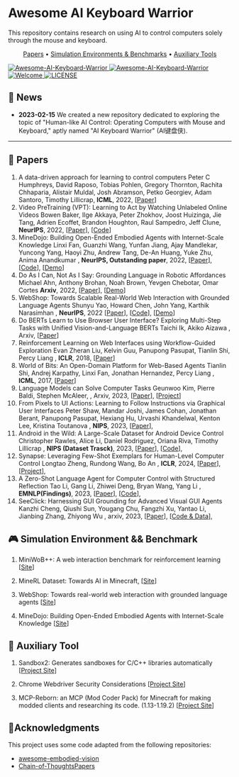 # Awesome AI Keyboard Warrior

This repository contains research on using AI to control computers solely through the mouse and keyboard.

<p align="center">
  <a href="#1">Papers</a> •
  <a href="#2">Simulation Environments & Benchmarks</a> •
  <a href="#3">Auxiliary Tools</a>
</p>

<a href="https://github.com/unikcc/Awesome-AI-Keyboard-Warrior">
  <img src="https://img.shields.io/badge/AIKeyboardWarrirr-0.1-blue" alt="Awesome-AI-Keyboard-Warrior">
</a>
<a href="https://huggingface.co/docs/transformers/index" rel="nofollow">
  <img src="https://img.shields.io/github/last-commit/unikcc/Awesome-AI-Keyboard-Warrior?color=orange" alt="Awesome-AI-Keyboard-Warrior">
</a>
<a href="https://github.com/unikcc/Awesome-AI-Keyboard-Warrior" rel="nofollow">
  <img src="https://img.shields.io/badge/PRs-Welcome-green" alt="Welcome">
</a>
<a href="https://github.com/unikcc/Awesome-AI-Keyboard-Warrior/blob/master/LICENSE" rel="nofollow">
  <img src="https://img.shields.io/badge/LICENSE-MIT-cyan" alt="LICENSE">
</a>


## 🔔 News
- **2023-02-15** We created a new repository dedicated to exploring the topic of "Human-like AI Control: Operating Computers with Mouse and Keyboard," aptly named "AI Keyboard Warrior" (AI键盘侠).

---

<h2 id="1">📜 Papers </h2>
<ol>

<li> A data-driven approach for learning to control computers Peter C Humphreys, 
<!-- <strong>  -->
David Raposo, Tobias Pohlen, Gregory Thornton, Rachita Chhaparia, Alistair Muldal, Josh Abramson, Petko Georgiev, Adam Santoro, Timothy Lillicrap, <b>ICML</b>, 2022, [<a href="https://proceedings.mlr.press/v162/humphreys22a.html">Paper</a>]</li>

<li>Video PreTraining (VPT): Learning to Act by Watching Unlabeled Online Videos 
<!-- <strong> -->
Bowen Baker, Ilge Akkaya, Peter Zhokhov, Joost Huizinga, Jie Tang, Adrien Ecoffet, Brandon Houghton, Raul Sampedro, Jeff Clune, <b>NeurIPS</b>, 2022, [<a href="https://openreview.net/forum?id=AXDNM76T1nc">Paper</a>], [<a href="https://github.com/openai/Video-Pre-Training">Code</a>]</li>
<!-- </strong> -->

<li>MineDojo: Building Open-Ended Embodied Agents with Internet-Scale Knowledge 
<!-- <strong> -->
Linxi Fan, Guanzhi Wang, Yunfan Jiang, Ajay Mandlekar, Yuncong Yang, Haoyi Zhu, Andrew Tang, De-An Huang, Yuke Zhu, Anima Anandkumar
<!-- </strong> -->
, <b>NeurIPS, Outstanding paper</b>, 2022, [<a href="https://openreview.net/forum?id=rc8o_j8I8PX">Paper</a>], [<a href="https://github.com/MineDojo/MineDojo">Code</a>], [<a href="https://minedojo.org/">Demo</a>]</li>

<li> Do As I Can, Not As I Say:
Grounding Language in Robotic Affordances  
<!-- <strong> -->
Michael Ahn, Anthony Brohan, Noah Brown, Yevgen Chebotar, Omar Cortes
<!-- </strong> -->
<b>Arxiv</b>, 2022, 
[<a href="https://arxiv.org/pdf/2204.01691.pdf">Paper</a>], [<a href="https://say-can.github.io/">Demo</a>]</li>

<li>WebShop: Towards Scalable Real-World Web Interaction with Grounded Language Agents 
<!-- <strong> -->
Shunyu Yao, Howard Chen, John Yang, Karthik Narasimhan
<!-- </strong> -->
, <b>NeurIPS</b>, 2022 [<a href="https://openreview.net/forum?id=R9KnuFlvnU">Paper</a>], [<a href="https://github.com/princeton-nlp/WebShop">Code</a>], [<a href="https://webshop-pnlp.github.io/">Demo</a>]</li>

<li>Do BERTs Learn to Use Browser User Interface? Exploring Multi-Step Tasks with Unified Vision-and-Language BERTs 
<!-- <strong> -->
Taichi Ik, Akiko Aizawa
<!-- </strong> -->
, Arxiv, [<a href="https://arxiv.org/abs/2203.07828">Paper</a>]</li>

<li>Reinforcement Learning on Web Interfaces using Workflow-Guided Exploration 
<!-- <strong> -->
Evan Zheran Liu, Kelvin Guu, Panupong Pasupat, Tianlin Shi, Percy Liang
<!-- </strong> -->
, <b>ICLR</b>, 2018, [<a href="https://openreview.net/forum?id=ryTp3f-0-">Paper</a>]</li>

<li>World of Bits: An Open-Domain Platform for Web-Based Agents 
<!-- <strong> -->
Tianlin Shi, Andrej Karpathy, Linxi Fan, Jonathan Hernandez, Percy Liang
<!-- </strong> -->
, <b>ICML</b>, 2017, [<a href="https://proceedings.mlr.press/v70/shi17a.html">Paper</a>]</li>

<li>
Language Models can Solve Computer Tasks 
Geunwoo Kim, Pierre Baldi, Stephen McAleer,
, Arxiv, 2023, 
[<a href="https://arxiv.org/abs/2303.17491">Paper</a>],
[<a href="https://posgnu.github.io/rci-web/">Project</a>]
</li>


<li>
From Pixels to UI Actions: Learning to Follow Instructions via Graphical User Interfaces
Peter Shaw, Mandar Joshi, James Cohan, Jonathan Berant, Panupong Pasupat, Hexiang Hu, Urvashi Khandelwal, Kenton Lee, Kristina Toutanova
, <b>NIPS</b>, 2023, 
[<a href="https://openreview.net/forum?id=3PjCt4kmRx">Paper</a>],
</li>


<li>
Android in the Wild: A Large-Scale Dataset for Android Device Control
Christopher Rawles, Alice Li, Daniel Rodriguez, Oriana Riva, Timothy Lillicrap
, <b>NIPS (Dataset Trasck)</b>, 2023, 
[<a href="https://arxiv.org/abs/2307.10088">Paper</a>],
[<a href="https://github.com/google-research/google-research/tree/master/android_in_the_wild">Code</a>],
</li>

<li>
Synapse: Leveraging Few-Shot Exemplars for Human-Level Computer Control
Longtao Zheng, Rundong Wang, Bo An
, <b>ICLR</b>, 2024, 
[<a href="https://arxiv.org/abs/2306.07863">Paper</a>],
[<a href="https://ltzheng.github.io/Synapse/">Project</a>],
</li>

<li>
A Zero-Shot Language Agent for Computer Control with Structured Reflection
Tao Li, Gang Li, Zhiwei Deng, Bryan Wang, Yang Li
, <b>EMNLP(Findings)</b>, 2023, 
[<a href="https://arxiv.org/abs/2310.08740">Paper</a>],
[<a href="https://github.com/google-research/google-research/tree/master/zero_shot_structured_reflection">Code</a>],
</li>

<li>
SeeClick: Harnessing GUI Grounding for Advanced Visual GUI Agents
Kanzhi Cheng, Qiushi Sun, Yougang Chu, Fangzhi Xu, Yantao Li, Jianbing Zhang, Zhiyong Wu
, arxiv, 2023, 
[<a href="https://arxiv.org/abs/2401.10935">Paper</a>],
[<a href="https://github.com/njucckevin/SeeClick">Code & Data</a>],
</li>

</ol>

<h2 id="2">🎮 Simulation Environment && Benchmark</h2>

1. MiniWoB++: A web interaction benchmark for reinforcement learning [[Site](https://github.com/Farama-Foundation/miniwob-plusplus)]


2. MineRL Dataset:  Towards AI in Minecraft, [[Site](https://minerl.io/dataset/)]

3. WebShop: Towards real-world web interaction with grounded language agents [[Site](https://webshop-pnlp.github.io/)]

4. MineDojo: Building Open-Ended Embodied Agents with Internet-Scale Knowledge [[Site](https://minedojo.org/)]


<h2 id="3">🚀 Auxiliary Tool </h2>

1. Sandbox2: Generates sandboxes for C/C++ libraries automatically [[Project Site](https://github.com/google/sandboxed-api/tree/main/sandboxed_api/sandbox2)]

2. Chrome Webdriver Security Considerations [[Project Site](https://chromedriver.chromium.org/security-considerations)]

3. MCP-Reborn: an MCP (Mod Coder Pack) for Minecraft for making modded clients and researching its code. (1.13-1.19.2) [[Project Site](https://github.com/Hexeption/MCP-Reborn)]


## 💖Acknowledgments

This project uses some code adapted from the following repositories:

- [awesome-embodied-vision](https://github.com/ChanganVR/awesome-embodied-vision)
- [Chain-of-ThoughtsPapers](https://github.com/zjunlp/Prompt4ReasoningPapers)


